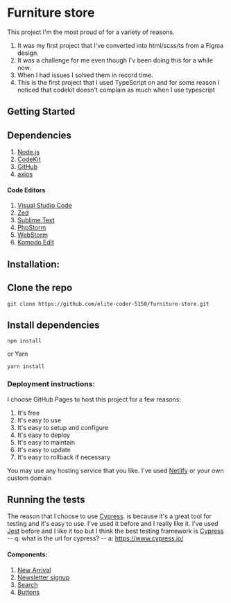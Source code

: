# Furniture store

This project I'm the most proud of for a variety of reasons.
1. It was my first project that I've converted into html/scss/ts from a Figma 
   design.
2. It was a challenge for me even though I'v been doing this for a while now.
3. When I had issues I solved them in record time.
4. This is the first project that I used TypeScript on and for some reason I
   noticed that codekit doesn't complain as much when I use typescript

## Getting Started

## Dependencies
1. [Node.js](https://nodejs.org/en/)
2. [CodeKit](https://codekitapp.com/)
3. [GitHub](https://github.com)
4. [axios](https://axios-http.com/docs/intro)

#### Code Editors
1. [Visual Studio Code](https://code.visualstudio.com/)
2. [Zed](https://atom.io/)
3. [Sublime Text](https://www.sublimetext.com/)
4. [PhpStorm](https://www.jetbrains.com/phpstorm/)
5. [WebStorm](https://www.jetbrains.com/webstorm/)
6. [Komodo Edit](https://www.activestate.com/products/komodo-edit/)
## Installation:

## Clone the repo
```shell
git clone https://github.com/elite-coder-5150/furniture-store.git
```

## Install dependencies
```shell
npm install
```

or Yarn
```shell
yarn install
```

### Deployment instructions:
I choose GitHub Pages to host this project for a few reasons:
1. It's free
2. It's easy to use
3. It's easy to setup and configure
4. It's easy to deploy
5. It's easy to maintain
6. It's easy to update
7. It's easy to rollback if necessary

You may use any hosting service that you like. I've used 
[Netlify](https://www.netlify.com/) or your own custom domain

## Running the tests
The reason that I choose to use [Cypress](https://www.cypress.io/). is because
it's a great tool for testing and it's easy to use. I've used it before and I
really like it. I've used [Jest](https://jestjs.io/) before and I like it too
but I think the best testing framework is [Cypress](https://www.cypress.io/)
-- q: what is the url for cypress?
-- a: https://www.cypress.io/

#### Components:
1. [New Arrival](docs/new-arrival.md)
2. [Newsletter signup](docs/newsletter-signup.md)
3. [Search](docs/search.md)
4. [Buttons](docs/buttons.md)
